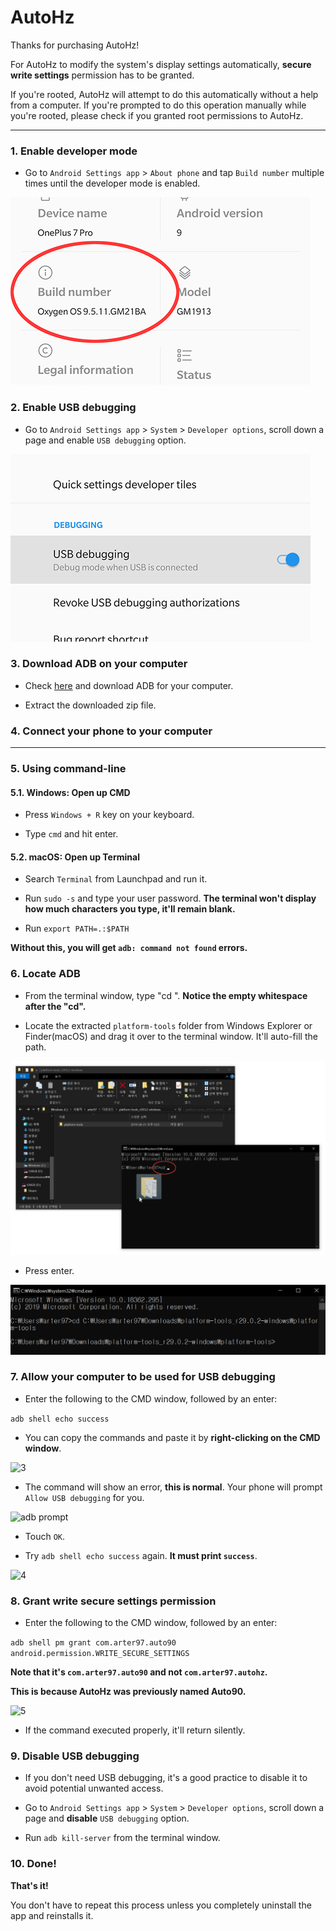 # AutoHz

Thanks for purchasing AutoHz!

For AutoHz to modify the system's display settings automatically, **secure write settings** permission has to be granted.

If you're rooted, AutoHz will attempt to do this automatically without a help from a computer. If you're prompted to do this operation manually while you're rooted, please check if you granted root permissions to AutoHz.

----------------------

### 1. Enable developer mode

 * Go to `Android Settings app` > `About phone` and tap `Build number` multiple times until the developer mode is enabled.

![about phone](about_phone.jpg)

### 2. Enable USB debugging

 * Go to `Android Settings app` > `System` > `Developer options`, scroll down a page and enable `USB debugging` option.

![adb](adb.jpg)

### 3. Download ADB on your computer

 * Check [here](https://www.xda-developers.com/google-releases-separate-adb-and-fastboot-binary-downloads) and download ADB for your computer.

 * Extract the downloaded zip file.

### 4. Connect your phone to your computer

----------------------

### 5. Using command-line

#### 5.1. Windows: Open up CMD

 * Press `Windows + R` key on your keyboard.

 * Type `cmd` and hit enter. 

#### 5.2. macOS: Open up Terminal

 * Search `Terminal` from Launchpad and run it.

 * Run `sudo -s` and type your user password. **The terminal won't display how much characters you type, it'll remain blank.**

 * Run `export PATH=.:$PATH`

 **Without this, you will get `adb: command not found` errors.**

### 6. Locate ADB

 * From the terminal window, type "cd ". **Notice the empty whitespace after the "cd".**

 * Locate the extracted `platform-tools` folder from Windows Explorer or Finder(macOS) and drag it over to the terminal window. It'll auto-fill the path.

![1](1.png)

 * Press enter.

![2](2.png)

### 7. Allow your computer to be used for USB debugging

 * Enter the following to the CMD window, followed by an enter:

 ```adb shell echo success```

 * You can copy the commands and paste it by **right-clicking on the CMD window**.

![3](3.png)

 * The command will show an error, **this is normal**. Your phone will prompt `Allow USB debugging` for you.

![adb prompt](adb_prompt.jpg)

 * Touch `OK`.

 * Try `adb shell echo success` again. **It must print `success`**.

![4](4.png)

### 8. Grant write secure settings permission

 * Enter the following to the CMD window, followed by an enter:

 ```adb shell pm grant com.arter97.auto90 android.permission.WRITE_SECURE_SETTINGS```

 **Note that it's ```com.arter97.auto90``` and not ```com.arter97.autohz```.**

 **This is because AutoHz was previously named Auto90.**

![5](5.png)

 * If the command executed properly, it'll return silently.

### 9. Disable USB debugging

 * If you don't need USB debugging, it's a good practice to disable it to avoid potential unwanted access.

 * Go to `Android Settings app` > `System` > `Developer options`, scroll down a page and **disable** `USB debugging` option.

 * Run `adb kill-server` from the terminal window.

### 10. Done!

**That's it!**

You don't have to repeat this process unless you completely uninstall the app and reinstalls it.
